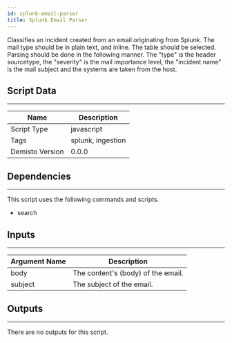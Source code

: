 ```yaml
---
id: splunk-email-parser
title: Splunk Email Parser
---
```


Classifies an incident created from an email originating from Splunk. The mail type should be in plain text, and inline. The table should be selected.
Parsing should be done in the following manner. The "type" is the header sourcetype, the "severity" is the mail importance level, the "incident name" is the mail subject and the systems are taken from the host.

## Script Data
---

| **Name** | **Description** |
| --- | --- |
| Script Type | javascript |
| Tags | splunk, ingestion |
| Demisto Version | 0.0.0 |

## Dependencies
---
This script uses the following commands and scripts.
* search

## Inputs
---

| **Argument Name** | **Description** |
| --- | --- |
| body | The content's (body) of the email. |
| subject | The subject of the email. |

## Outputs
---
There are no outputs for this script.
